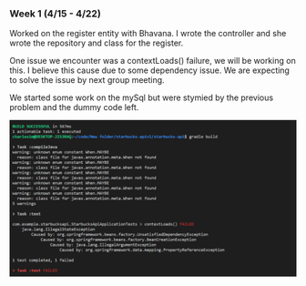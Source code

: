 ### Week 1 (4/15 - 4/22)

Worked on the register entity with Bhavana. 
I wrote the controller and she wrote the repository and class for the register.

One issue we encounter was a contextLoads() failure, we will be working on this.
I believe this cause due to some dependency issue.
We are expecting to solve the issue by next group meeting.

We started some work on the mySql but were stymied by the previous problem and the dummy code left.

![](Images/contextLoads.PNG)
